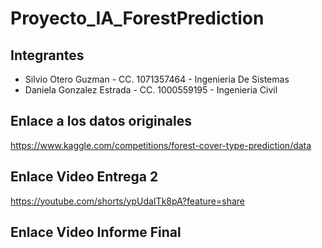 # Proyecto_IA_ForestPrediction

## Integrantes

- Silvio Otero Guzman - CC. 1071357464 - Ingenieria De Sistemas  
- Daniela Gonzalez Estrada - CC. 1000559195 - Ingenieria Civil
 
 
 ## Enlace a los datos originales 
 
 https://www.kaggle.com/competitions/forest-cover-type-prediction/data

## Enlace Video Entrega 2

https://youtube.com/shorts/ypUdaITk8pA?feature=share

## Enlace Video Informe Final

